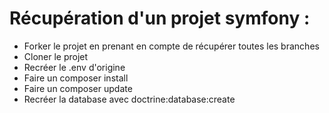 # Récupération d'un projet symfony : 
- Forker le projet en prenant en compte de récupérer toutes les branches
- Cloner le projet
- Recréer le .env d'origine
- Faire un composer install
- Faire un composer update
- Recréer la database avec doctrine:database:create


